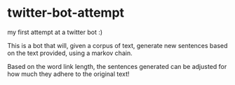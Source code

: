 # twitter-bot-attempt
my first attempt at a twitter bot :)

This is a bot that will, given a corpus of text, generate new sentences based on the text provided, using a markov chain.

Based on the word link length, the sentences generated can be adjusted for how much they adhere to the original text!
